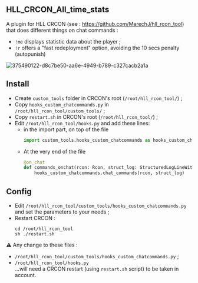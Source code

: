 ## HLL_CRCON_All_time_stats

A plugin for HLL CRCON (see : https://github.com/MarechJ/hll_rcon_tool)
that does different things on chat commands :  
- `!me` displays statistic data about the player ;
- `!r` offers a "fast redeployment" option, avoiding the 10 secs penalty (autopunish)

![375490122-d8c7be50-aa6e-4949-b789-c327cacb2a1a](https://github.com/user-attachments/assets/4e9105d9-f87b-40e9-a489-da74cbb8f267)

## Install
- Create `custom_tools` folder in CRCON's root (`/root/hll_rcon_tool/`) ;
- Copy `hooks_custom_chatcommands.py` in `/root/hll_rcon_tool/custom_tools/` ;
- Copy `restart.sh` in CRCON's root (`/root/hll_rcon_tool/`) ;
- Edit `/root/hll_rcon_tool/hooks.py` and add these lines:
  - in the import part, on top of the file
    ```python
    import custom_tools.hooks_custom_chatcommands as hooks_custom_chatcommands
    ```
  - At the very end of the file
    ```python
    @on_chat
    def commands_onchat(rcon: Rcon, struct_log: StructuredLogLineWithMetaData):
        hooks_custom_chatcommands.chat_commands(rcon, struct_log)
    ```

## Config
- Edit `/root/hll_rcon_tool/custom_tools/hooks_custom_chatcommands.py` and set the parameters to your needs ;
- Restart CRCON :
  ```shell
  cd /root/hll_rcon_tool
  sh ./restart.sh
  ```
⚠️ Any change to these files :
- `/root/hll_rcon_tool/custom_tools/hooks_custom_chatcommands.py` ;
- `/root/hll_rcon_tool/hooks.py`  
...will need a CRCON restart (using `restart.sh` script) to be taken in account.
